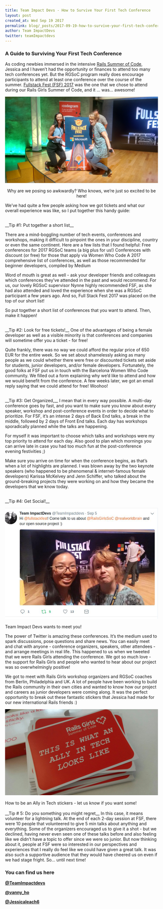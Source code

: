 ```yaml
---
title: Team Impact Devs - How to Survive Your First Tech Conference
layout: post
created_at: Wed Sep 19 2017
permalink: blog/_posts/2017-09-19-how-to-survive-your-first-tech-conference
author: Team ImpactDevs
twitter: teamImpactdevs
---
```


### A Guide to Surviving Your First Tech Conference

As coding newbies immersed in the intensive [Rails Summer of Code](https://railsgirlssummerofcode.org/), Jessica and I haven’t had the opportunity or finances to attend too many tech conferences yet.  But the RGSoC program really does encourage participants to attend at least one conference over the course of the summer.  [Fullstack Fest (FSF) 2017](https://2017.fullstackfest.com/agenda/) was the one that we chose to attend during our Rails Girls Summer of Code, and it … was… awesome!

![Team ImpactDevs FullstackFest 2017](/img/blog/2017/impact-devs-fsf2017.jpg)
<div align="center" div class="image-credits">Why are we posing so awkwardly? Who knows, we’re just so excited to be here!</div>

We’ve had quite a few people asking how we got tickets and what our overall experience was like, so I put together this handy guide:

<br>
__Tip #1: Put together a short list__

There are a mind-boggling number of tech events, conferences and workshops, making it difficult to pinpoint the ones in your discipline, country or even the same continent.  Here are a few lists that I found helpful:
Free conferences for 2017 RGSoC teams (a big plus for us!)
Conferences with discount (or free) for those that apply via Women Who Code
A 2017 comprehensive list of conferences, as well as those recommended for beginner developers, compiled by Medium

Word of mouth is great as well - ask your developer friends and colleagues which conferences they’ve attended in the past and would recommend.  For us, our lovely RGSoC supervisor Nynne highly recommended FSF, as she had also attended and loved the experience when she was a RGSoC participant a few years ago.  And so, Full Stack Fest 2017 was placed on the top of our short list!

So put together a short list of conferences that you want to attend.  Then, make it happen!

<br>
__Tip #2: Look for free tickets!__  
One of the advantages of being a female developer as well as a visible minority is that conferences and companies will sometime offer you a ticket - for free!  

Quite frankly, there was no way we could afford the regular price of 650 EUR for the entire week.  So we set about shamelessly asking as many people as we could whether there were free or discounted tickets set aside for students, junior developers, and/or female developers.  Fortunately, the good folks at FSF put us in touch with the Barcelona Women Who Code community.  We filled out a form explaining why we’d like to attend and how we would benefit from the conference.  A few weeks later, we got an email reply saying that we could attend for free! Woohoo!

<br>
__Tip #3:  Get Organized,__
I mean that in every way possible.  A multi-day conference goes by fast, and you want to make sure you know about every speaker, workshop and post-conference events in order to decide what to prioritize.  For FSF, it’s an intense 2 days of Back End talks, a break in the middle, followed by 2 days of Front End talks.  Each day has workshops sporadically planned while the talks are happening.  

For myself it was important to choose which talks and workshops were my top priority to attend for each day.  Also good to plan which mornings you can arrive late in case you had too much fun at the post-conference evening festivities ;)  

Make sure you arrive on time for when the conference begins, as that’s when a lot of highlights are planned.  I was blown away by the two keynote speakers (who happened to be phenomenal & internet-famous female developers) Karissa McKelvey and Jenn Schiffer, who talked about the ground-breaking projects they were working on and how they became the developers that we know today.

<br>
__Tip #4: Get Social!__  
<br>

![teamImpactdevs](/img/blog/2017/impact-devs-fsfsocial.jpg)
<div class="image-credits"> Team Impact Devs wants to meet you!</div>

The power of Twitter is amazing these conferences. It’s the medium used to spark discussions, pose questions and share news.  You can easily meet and chat with anyone - conference organizers, speakers, other attendees - and arrange meetings in real life.  This happened to us when we tweeted that we were Rails Girls attending the conference. We got so much love - the support for Rails Girls and people who wanted to hear about our project was so overwhelmingly positive!

We got to meet with Rails Girls workshop organizers and RGSoC coaches from Berlin, Philadelphia and UK.  A lot of people have been working to build the Rails community in their own cities and wanted to know how our project and careers as junior developers were coming along.  It was the perfect opportunity to break out these fantastic stickers that Jessica had made for our new international Rails friends :)

![teamImpactdevs](img/blog/2017/impact-devs-stickers2.jpg)
<div class="image-credits"> How to be an Ally in Tech stickers - let us know if you want some!</div>

<br>
__Tip # 5: Do you something you might regret__  In this case, it means volunteer for a lightning talk.  At the end of each 2-day session at FSF,  there were 10 people that volunteered to give 5 min talks about anything and everything.  Some of the organizers encouraged us to give it a shot - but we declined, having never even seen one of these talks before and also feeling like we didn’t have a topic to offer since we were so junior.  But now thinking about it, people at FSF were so interested in our perspectives and experiences that I really do feel like we could have given a great talk.  It was also such a supportive audience that they would have cheered us on even if we had stage fright.  So… until next time!

### __You can find us here__

__[@TeamImpactdevs](https://twitter.com/TeamImpactdevs)__

__[@vanny_ho](https://twitter.com/vanny_ho)__

__[@Jessicaleach6](https://twitter.com/jessicaleach6)__
